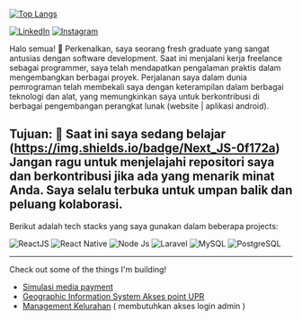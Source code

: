 [![Top Langs](https://github-readme-stats.vercel.app/api/top-langs/?username=betthink&layout=compact&theme=vision-friendly-dark)](https://github.com/anuraghazra/github-readme-stats)

[![LinkedIn](https://cdn2.iconfinder.com/data/icons/social-media-2285/512/1_Linkedin_unofficial_colored_svg-48.png)](https://www.linkedin.com/in/robetson/)
[![Instagram](https://cdn2.iconfinder.com/data/icons/social-media-applications/64/social_media_applications_3-instagram-48.png)](https://www.instagram.com/robetzone/)

Halo semua! 👋
Perkenalkan, saya seorang fresh graduate yang sangat antusias dengan software development. Saat ini menjalani kerja freelance sebagai programmer, saya telah mendapatkan pengalaman praktis dalam mengembangkan berbagai proyek. Perjalanan saya dalam dunia pemrograman telah membekali saya dengan keterampilan dalam berbagai teknologi dan alat, yang memungkinkan saya untuk berkontribusi di berbagai pengembangan perangkat lunak (website | aplikasi android).

Tujuan:
🌱 Saat ini saya sedang belajar (https://img.shields.io/badge/Next_JS-0f172a)
Jangan ragu untuk menjelajahi repositori saya dan berkontribusi jika ada yang menarik minat Anda. Saya selalu terbuka untuk umpan balik dan peluang kolaborasi.
---

Berikut adalah tech stacks yang saya gunakan dalam beberapa projects:


![ReactJS](https://img.shields.io/badge/-React-blue?style=for-the-badge)
![React Native](https://img.shields.io/badge/-react_native-blue?style=for-the-badge)
![Node Js](https://img.shields.io/badge/-Node_JS-green?style=for-the-badge)
![Laravel](https://img.shields.io/badge/-Laravel-red?style=for-the-badge)
![MySQL](https://img.shields.io/badge/-mysql-white?style=for-the-badge)
![PostgreSQL](https://img.shields.io/badge/-postgresql-lightblue?style=for-the-badge)


---

Check out some of the things I'm building!

- [Simulasi media payment](https://media-payment-service.vercel.app/)
- [Geographic Information System Akses point UPR](https://simonita.site/)
- [Management Kelurahan](https://management-administrasi-kelurahan.vercel.app/) ( membutuhkan akses login admin )

